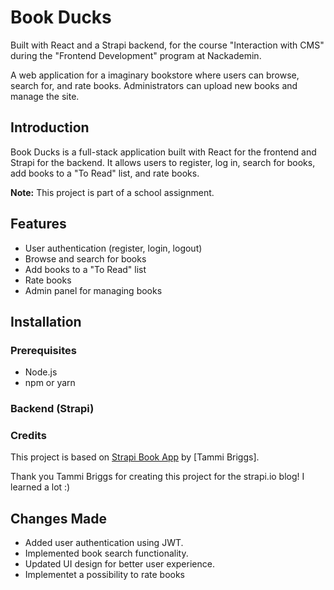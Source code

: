 # Book Ducks

Built with React and a Strapi backend, for the course "Interaction with CMS" during the "Frontend Development" program at Nackademin. 

A web application for a imaginary bookstore where users can browse, search for, and rate books. Administrators can upload new books and manage the site.


## Introduction
Book Ducks is a full-stack application built with React for the frontend and Strapi for the backend. It allows users to register, log in, search for books, add books to a "To Read" list, and rate books.

**Note:** This project is part of a school assignment.

## Features
- User authentication (register, login, logout)
- Browse and search for books
- Add books to a "To Read" list
- Rate books
- Admin panel for managing books

## Installation

### Prerequisites
- Node.js
- npm or yarn

### Backend (Strapi)

### Credits 


This project is based on [Strapi Book App](https://github.com/Tammibriggs/strapi-book-app.git) by [Tammi Briggs].

Thank you Tammi Briggs for creating this project for the strapi.io blog! I learned a lot :)


## Changes Made

- Added user authentication using JWT.
- Implemented book search functionality.
- Updated UI design for better user experience.
- Implementet a possibility to rate books 
